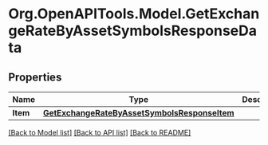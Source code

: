 # Org.OpenAPITools.Model.GetExchangeRateByAssetSymbolsResponseData

## Properties

Name | Type | Description | Notes
------------ | ------------- | ------------- | -------------
**Item** | [**GetExchangeRateByAssetSymbolsResponseItem**](GetExchangeRateByAssetSymbolsResponseItem.md) |  | 

[[Back to Model list]](../README.md#documentation-for-models) [[Back to API list]](../README.md#documentation-for-api-endpoints) [[Back to README]](../README.md)


